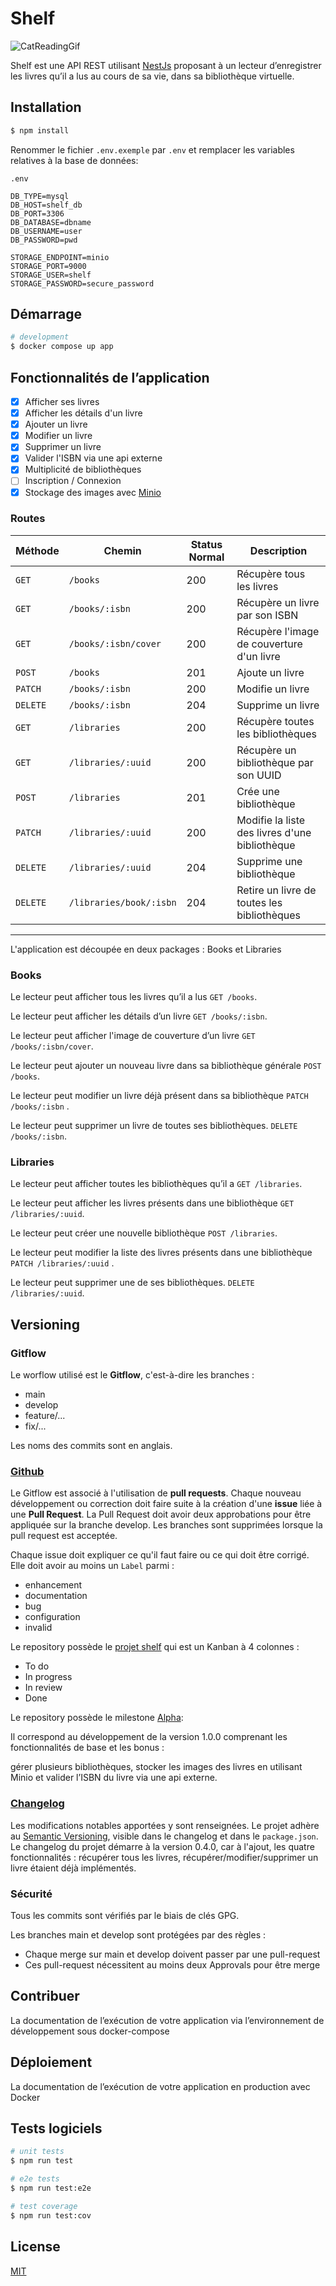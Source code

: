 # Shelf

![CatReadingGif](https://media.giphy.com/media/3R9LDINpbGX2o/giphy.gif)

Shelf est une API REST utilisant [NestJs](https://nestjs.com/) proposant à un lecteur d’enregistrer les livres
qu’il a lus au cours de sa vie, dans sa bibliothèque virtuelle.

## Installation

```bash
$ npm install
```

Renommer le fichier `.env.exemple` par `.env`
et remplacer les variables relatives à la base de données:

```dotenv
.env

DB_TYPE=mysql
DB_HOST=shelf_db
DB_PORT=3306
DB_DATABASE=dbname
DB_USERNAME=user
DB_PASSWORD=pwd

STORAGE_ENDPOINT=minio
STORAGE_PORT=9000
STORAGE_USER=shelf
STORAGE_PASSWORD=secure_password
```

## Démarrage

```bash
# development
$ docker compose up app
```

## Fonctionnalités de l’application

- [x] Afficher ses livres
- [x] Afficher les détails d'un livre
- [x] Ajouter un livre
- [x] Modifier un livre
- [x] Supprimer un livre
- [x] Valider l'ISBN via une api externe
- [x] Multiplicité de bibliothèques
- [ ] Inscription / Connexion
- [x] Stockage des images avec [Minio](https://hub.docker.com/r/minio/minio/)

### Routes

| Méthode   | Chemin                  | Status Normal | Description                                    |
|-----------|-------------------------|---------------|------------------------------------------------|
| `GET`     | `/books`                | 200           | Récupère tous les livres                       |
| `GET`     | `/books/:isbn`          | 200           | Récupère un livre par son ISBN                 |
| `GET`     | `/books/:isbn/cover`    | 200           | Récupère l'image de couverture d'un livre      |
| `POST`    | `/books`                | 201           | Ajoute un livre                                |
| `PATCH`   | `/books/:isbn`          | 200           | Modifie un livre                                |
| `DELETE`  | `/books/:isbn`          | 204           | Supprime un livre                              |
| `GET`     | `/libraries`            | 200           | Récupère toutes les bibliothèques              |
| `GET`     | `/libraries/:uuid`      | 200           | Récupère un bibliothèque par son UUID          |
| `POST`    | `/libraries`            | 201           | Crée une bibliothèque                          |
| `PATCH`   | `/libraries/:uuid`      | 200           | Modifie la liste des livres d'une bibliothèque  |
| `DELETE`  | `/libraries/:uuid`      | 204           | Supprime une bibliothèque                      |
| `DELETE`  | `/libraries/book/:isbn` | 204           | Retire un livre de toutes les bibliothèques    |

---

L'application est découpée en deux packages : Books et Libraries

### Books
Le lecteur peut afficher tous les livres qu’il a lus `GET /books`.

Le lecteur peut afficher les détails d’un livre `GET /books/:isbn`.

Le lecteur peut afficher l'image de couverture d’un livre `GET /books/:isbn/cover`.

Le lecteur peut ajouter un nouveau livre dans sa bibliothèque générale `POST /books`.

Le lecteur peut modifier un livre déjà présent dans sa bibliothèque `PATCH /books/:isbn` .

Le lecteur peut supprimer un livre de toutes ses bibliothèques. `DELETE /books/:isbn`.

### Libraries

Le lecteur peut afficher toutes les bibliothèques qu’il a `GET /libraries`.

Le lecteur peut afficher les livres présents dans une bibliothèque `GET /libraries/:uuid`.

Le lecteur peut créer une nouvelle bibliothèque `POST /libraries`.

Le lecteur peut modifier la liste des livres présents dans une bibliothèque `PATCH /libraries/:uuid` .

Le lecteur peut supprimer une de ses bibliothèques. `DELETE /libraries/:uuid`.

## Versioning

### Gitflow

Le worflow utilisé est le **Gitflow**, c'est-à-dire les branches :

- main
- develop
- feature/...
- fix/...

Les noms des commits sont en anglais.

### [Github](https://github.com/NightTheo/shelf)

Le Gitflow est associé à l'utilisation de **pull requests**.
Chaque nouveau développement ou correction doit faire suite à la création d'une **issue**
liée à une **Pull Request**.
La Pull Request doit avoir deux approbations pour être appliquée sur la branche develop.
Les branches sont supprimées lorsque la pull request est acceptée.

Chaque issue doit expliquer ce qu'il faut faire ou ce qui doit être corrigé.
Elle doit avoir au moins un `Label` parmi :
- enhancement
- documentation
- bug
- configuration
- invalid

Le repository possède le [projet shelf](https://github.com/NightTheo/shelf/projects/1) qui est un Kanban à 4 colonnes :
- To do
- In progress
- In review
- Done

Le repository possède le milestone [Alpha](https://github.com/NightTheo/shelf/milestone/1):

Il correspond au développement de la version 1.0.0 comprenant les fonctionnalités de base et les bonus :

gérer plusieurs bibliothèques, stocker les images des livres en utilisant Minio et valider l’ISBN du livre via une 
api externe.


### [Changelog](./CHANGELOG.md)

Les modifications notables apportées y sont renseignées.
Le projet adhère au [Semantic Versioning](https://semver.org/spec/v2.0.0.html), visible dans 
le changelog et dans le `package.json`.
Le changelog du projet démarre à la version 0.4.0, car à l'ajout, les quatre fonctionnalités : 
récupérer tous les livres, récupérer/modifier/supprimer un livre étaient déjà implémentés.




### Sécurité

Tous les commits sont vérifiés par le biais de clés GPG.

Les branches main et develop sont protégées par des règles :

- Chaque merge sur main et develop doivent passer par une pull-request
- Ces pull-request nécessitent au moins deux Approvals pour être merge

## Contribuer

La documentation de l’exécution de votre application via l’environnement de développement sous docker-compose

## Déploiement

La documentation de l’exécution de votre application en production avec Docker

## Tests logiciels

```bash
# unit tests
$ npm run test

# e2e tests
$ npm run test:e2e

# test coverage
$ npm run test:cov
```

## License

[MIT](https://choosealicense.com/licenses/mit/)
